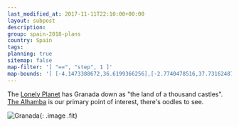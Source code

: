 ```yaml
---
last_modified_at: 2017-11-11T22:10:00+00:00
layout: subpost
description: 
group: spain-2018-plans
country: Spain
tags: 
planning: true
sitemap: false
map-filter: '[ "==", "step", 1 ]'
map-bounds: '[ [-4.1473388672,36.6199366256],[-2.7740478516,37.7316248702]]'
---
```


The [Lonely Planet](https://www.lonelyplanet.com/spain/granada) has Granada down as "the land of a thousand castles". 
[The Alhamba](https://www.lonelyplanet.com/spain/granada/attractions/alhambra/a/poi-sig/430192/360733) is our primary point of interest, there's oodles to see.

![Granada](https://imagesvc.timeincapp.com/v3/mm/image?url=http%3A%2F%2Fcdn-image.travelandleisure.com%2Fsites%2Fdefault%2Ffiles%2Fstyles%2F1600x1000%2Fpublic%2F1483473386%2FALHAMBRA0117.jpg%3Fitok%3D1RwRdWn-&w=800&q=85){: .image .fit}